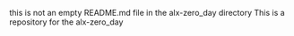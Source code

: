 this is not an empty README.md file in the alx-zero_day directory
This is a repository for the alx-zero_day
